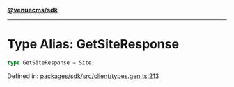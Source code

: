 [**@venuecms/sdk**](../Index.md)

***

# Type Alias: GetSiteResponse

```ts
type GetSiteResponse = Site;
```

Defined in: [packages/sdk/src/client/types.gen.ts:213](https://github.com/venuecms/sdk/blob/dbe1bd3b5606b46905e3e9cba86e4c1f6af6def7/packages/sdk/src/client/types.gen.ts#L213)
